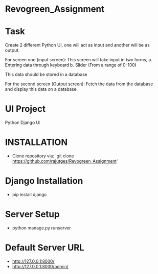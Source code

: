 # Revogreen_Assignment

# Task 

Create 2 different Python UI, one will act as input and another will be as output.

For screen one (input screen): 
This screen will take input in two forms,
a. Entering data through keyboard
b. Slider (From a range of 0-100)

This data should be stored in a database

For the second screen (Output screen):
Fetch the data from the database and display this data on a database.

UI Project
==========
Python Django UI 

INSTALLATION
============
- Clone repository via: 'git clone https://github.com/rajutges/Revogreen_Assignment'


Django Installation
=====================
- pip install django



Server Setup
============
- python manage.py runserver

Default Server URL
==================
- http://127.0.0.1:8000/
- http://127.0.0.1:8000/admin/

